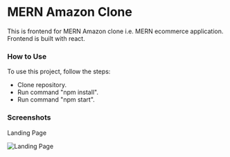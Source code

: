 # MERN Amazon Clone

This is frontend for MERN Amazon clone i.e. MERN ecommerce application. Frontend is built with react.

### How to Use

To use this project, follow the steps:
 - Clone repository.
 - Run command "npm install".
 - Run command "npm start".

### Screenshots

Landing Page

![Landing Page]()
